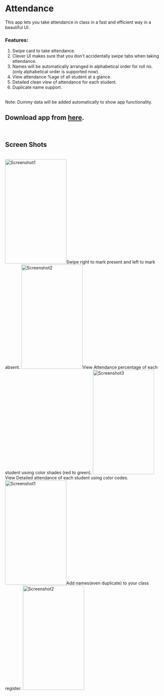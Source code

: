 # Attendance
This app lets you take attendance in class in a fast and efficient way in a beautiful UI.

<h3>Features:</h3>
<ol>
<li>Swipe card to take attendance.</li>
<li>Clever UI makes sure that you don't accidentally swipe tabs when taking attendance.</li>
<li>Names will be automatically arranged in alphabetical order for roll no. (only alphabetical order is supported now).</li>
<li>View attendance %age of all student at a glance.</li>
<li>Detailed clean view of attendance for each student.</li>
<li>Duplicate name support.</li>
</ol>
<br>
Note: Dummy data will be added automatically to show app functionality. 
<br>
<h2>Download app from <a href="">here</a>.</h2>
<br>
<h2>Screen Shots</h2>
<br>
<img src="https://image.ibb.co/dQfMhm/Screenshot_20171115_103141.png" alt="Screenshot1" width="200" height="340">Swipe right to mark present and left to mark absent.
<img src="https://image.ibb.co/c8H1hm/Screenshot_20171115_103148.png" alt="Screenshot2" width="200" height="340">View Attendance percentage of each student usong color shades (red to green).
<img src="https://image.ibb.co/m1XOv6/Screenshot_20171115_103156.png" alt="Screenshot3" width="200" height="340">View Detailed attendance of each student using color codes.  
<img src="https://image.ibb.co/g29Q8R/Screenshot_20171115_103207.png" alt="Screenshot1" width="200" height="340">Add names(even duplicate) to your class register.
<img src="https://image.ibb.co/dGB58R/Screenshot_20171115_103114.png" alt="Screenshot2" width="200" height="340">
<br>

